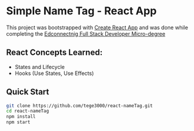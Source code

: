 # Simple Name Tag - React App

This project was bootstrapped with [Create React App](https://github.com/facebook/create-react-app) and was done while completing the [Edconnectnig Full Stack Developer Micro-degree](https://edconnect.ng)

## React Concepts Learned:
* States and Lifecycle
* Hooks (Use States, Use Effects)

## Quick Start

```sh
git clone https://github.com/tege3000/react-nameTag.git
cd react-nameTag
npm install
npm start
```
